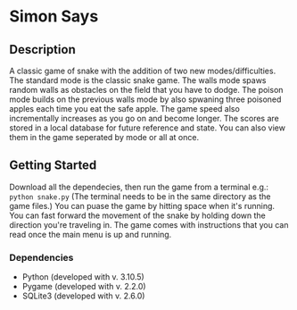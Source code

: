 # Simon Says

## Description

A classic game of snake with the addition of two new modes/difficulties. The standard mode is the classic snake game. The walls mode spaws random walls as obstacles on the field that you have to dodge. The poison mode builds on the previous walls mode by also spwaning three poisoned apples each time you eat the safe apple. The game speed also incrementally increases as you go on and become longer. The scores are stored in a local database for future reference and state. You can also view them in the game seperated by mode or all at once.

## Getting Started

Download all the dependecies, then run the game from a terminal e.g.: ```python snake.py``` (The terminal needs to be in the same directory as the game files.)
You can puase the game by hitting space when it's running.
You can fast forward the movement of the snake by holding down the direction you're traveling in.
The game comes with instructions that you can read once the main menu is up and running.

### Dependencies

* Python (developed with v. 3.10.5)
* Pygame (developed with v. 2.2.0)
* SQLite3 (developed with v. 2.6.0)
